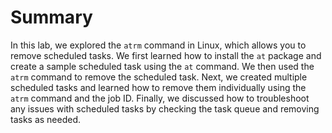 # Summary

In this lab, we explored the `atrm` command in Linux, which allows you to remove scheduled tasks. We first learned how to install the `at` package and create a sample scheduled task using the `at` command. We then used the `atrm` command to remove the scheduled task. Next, we created multiple scheduled tasks and learned how to remove them individually using the `atrm` command and the job ID. Finally, we discussed how to troubleshoot any issues with scheduled tasks by checking the task queue and removing tasks as needed.
